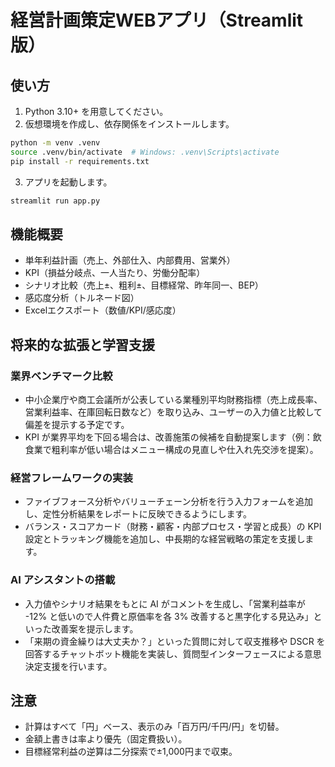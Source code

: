 # 経営計画策定WEBアプリ（Streamlit版）

## 使い方
1. Python 3.10+ を用意してください。
2. 仮想環境を作成し、依存関係をインストールします。

```bash
python -m venv .venv
source .venv/bin/activate  # Windows: .venv\Scripts\activate
pip install -r requirements.txt
```

3. アプリを起動します。

```bash
streamlit run app.py
```

## 機能概要
- 単年利益計画（売上、外部仕入、内部費用、営業外）
- KPI（損益分岐点、一人当たり、労働分配率）
- シナリオ比較（売上±、粗利±、目標経常、昨年同一、BEP）
- 感応度分析（トルネード図）
- Excelエクスポート（数値/KPI/感応度）

## 将来的な拡張と学習支援

### 業界ベンチマーク比較
- 中小企業庁や商工会議所が公表している業種別平均財務指標（売上成長率、営業利益率、在庫回転日数など）を取り込み、ユーザーの入力値と比較して偏差を提示する予定です。
- KPI が業界平均を下回る場合は、改善施策の候補を自動提案します（例：飲食業で粗利率が低い場合はメニュー構成の見直しや仕入れ先交渉を提案）。

### 経営フレームワークの実装
- ファイブフォース分析やバリューチェーン分析を行う入力フォームを追加し、定性分析結果をレポートに反映できるようにします。
- バランス・スコアカード（財務・顧客・内部プロセス・学習と成長）の KPI 設定とトラッキング機能を追加し、中長期的な経営戦略の策定を支援します。

### AI アシスタントの搭載
- 入力値やシナリオ結果をもとに AI がコメントを生成し、「営業利益率が -12% と低いので人件費と原価率を各 3% 改善すると黒字化する見込み」といった改善案を提示します。
- 「来期の資金繰りは大丈夫か？」といった質問に対して収支推移や DSCR を回答するチャットボット機能を実装し、質問型インターフェースによる意思決定支援を行います。

## 注意
- 計算はすべて「円」ベース、表示のみ「百万円/千円/円」を切替。
- 金額上書きは率より優先（固定費扱い）。
- 目標経常利益の逆算は二分探索で±1,000円まで収束。

